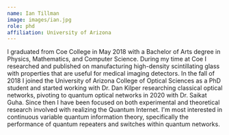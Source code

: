 ```yaml
---
name: Ian Tillman
image: images/ian.jpg
role: phd
affiliation: University of Arizona
---
```


I graduated from Coe College in May 2018 with a Bachelor of Arts degree in Physics, Mathematics, and Computer Science. During my time at Coe I researched and published on manufacturing high-density scintillating glass with properties that are useful for medical imaging detectors. In the fall of 2018 I joined the University of Arizona College of Optical Sciences as a PhD student and started working with Dr. Dan Kilper researching classical optical networks, pivoting to quantum optical networks in 2020 with Dr. Saikat Guha. Since then I have been focused on both experimental and theoretical research involved with realizing the Quantum Internet. I'm most interested in continuous variable quantum information theory, specifically the performance of quantum repeaters and switches within quantum networks.